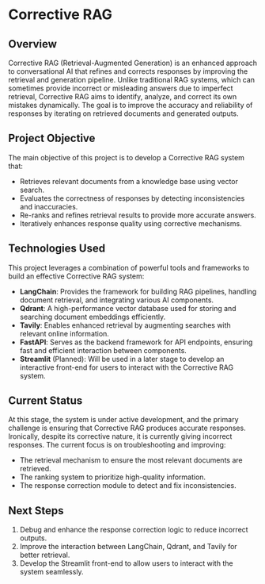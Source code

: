 # Corrective RAG

## Overview
Corrective RAG (Retrieval-Augmented Generation) is an enhanced approach to conversational AI that refines and corrects responses by improving the retrieval and generation pipeline. Unlike traditional RAG systems, which can sometimes provide incorrect or misleading answers due to imperfect retrieval, Corrective RAG aims to identify, analyze, and correct its own mistakes dynamically. The goal is to improve the accuracy and reliability of responses by iterating on retrieved documents and generated outputs.

## Project Objective
The main objective of this project is to develop a Corrective RAG system that:
- Retrieves relevant documents from a knowledge base using vector search.
- Evaluates the correctness of responses by detecting inconsistencies and inaccuracies.
- Re-ranks and refines retrieval results to provide more accurate answers.
- Iteratively enhances response quality using corrective mechanisms.

## Technologies Used
This project leverages a combination of powerful tools and frameworks to build an effective Corrective RAG system:

- **LangChain**: Provides the framework for building RAG pipelines, handling document retrieval, and integrating various AI components.
- **Qdrant**: A high-performance vector database used for storing and searching document embeddings efficiently.
- **Tavily**: Enables enhanced retrieval by augmenting searches with relevant online information.
- **FastAPI**: Serves as the backend framework for API endpoints, ensuring fast and efficient interaction between components.
- **Streamlit** (Planned): Will be used in a later stage to develop an interactive front-end for users to interact with the Corrective RAG system.

## Current Status
At this stage, the system is under active development, and the primary challenge is ensuring that Corrective RAG produces accurate responses. Ironically, despite its corrective nature, it is currently giving incorrect responses. The current focus is on troubleshooting and improving:
- The retrieval mechanism to ensure the most relevant documents are retrieved.
- The ranking system to prioritize high-quality information.
- The response correction module to detect and fix inconsistencies.

## Next Steps
1. Debug and enhance the response correction logic to reduce incorrect outputs.
2. Improve the interaction between LangChain, Qdrant, and Tavily for better retrieval.
3. Develop the Streamlit front-end to allow users to interact with the system seamlessly.




